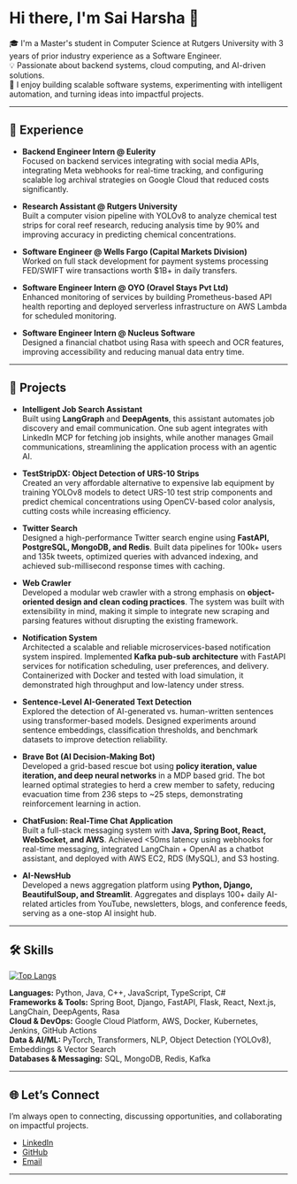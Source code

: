 # Hi there, I'm Sai Harsha 👋

🎓 I'm a Master's student in Computer Science at Rutgers University with 3 years of prior industry experience as a Software Engineer.  
💡 Passionate about backend systems, cloud computing, and AI-driven solutions.  
🚀 I enjoy building scalable software systems, experimenting with intelligent automation, and turning ideas into impactful projects.  

---

## 💼 Experience

- **Backend Engineer Intern @ Eulerity**  
  Focused on backend services integrating with social media APIs, integrating Meta webhooks for real-time tracking, and configuring scalable log archival strategies on Google Cloud that reduced costs significantly.  

- **Research Assistant @ Rutgers University**  
  Built a computer vision pipeline with YOLOv8 to analyze chemical test strips for coral reef research, reducing analysis time by 90% and improving accuracy in predicting chemical concentrations.  

- **Software Engineer @ Wells Fargo (Capital Markets Division)**  
  Worked on full stack development for payment systems processing FED/SWIFT wire transactions worth $1B+ in daily transfers. 

- **Software Engineer Intern @ OYO (Oravel Stays Pvt Ltd)**  
  Enhanced monitoring of services by building Prometheus-based API health reporting and deployed serverless infrastructure on AWS Lambda for scheduled monitoring.  

- **Software Engineer Intern @ Nucleus Software**  
  Designed a financial chatbot using Rasa with speech and OCR features, improving accessibility and reducing manual data entry time.  

---

## 📌 Projects

- **Intelligent Job Search Assistant**  
  Built using **LangGraph** and **DeepAgents**, this assistant automates job discovery and email communication. One sub agent integrates with LinkedIn MCP for fetching job insights, while another manages Gmail communications, streamlining the application process with an agentic AI.  

- **TestStripDX: Object Detection of URS-10 Strips**  
  Created an very affordable alternative to expensive lab equipment by training YOLOv8 models to detect URS-10 test strip components and predict chemical concentrations using OpenCV-based color analysis, cutting costs while increasing efficiency. 

- **Twitter Search**  
  Designed a high-performance Twitter search engine using **FastAPI, PostgreSQL, MongoDB, and Redis**. Built data pipelines for 100k+ users and 135k tweets, optimized queries with advanced indexing, and achieved sub-millisecond response times with caching.  

- **Web Crawler**  
  Developed a modular web crawler with a strong emphasis on **object-oriented design and clean coding practices**. The system was built with extensibility in mind, making it simple to integrate new scraping and parsing features without disrupting the existing framework.  

- **Notification System**  
  Architected a scalable and reliable microservices-based notification system inspired. Implemented **Kafka pub-sub architecture** with FastAPI services for notification scheduling, user preferences, and delivery. Containerized with Docker and tested with load simulation, it demonstrated high throughput and low-latency under stress.  

- **Sentence-Level AI-Generated Text Detection**  
  Explored the detection of AI-generated vs. human-written sentences using transformer-based models. Designed experiments around sentence embeddings, classification thresholds, and benchmark datasets to improve detection reliability.  

- **Brave Bot (AI Decision-Making Bot)**  
  Developed a grid-based rescue bot using **policy iteration, value iteration, and deep neural networks** in a MDP based grid. The bot learned optimal strategies to herd a crew member to safety, reducing evacuation time from 236 steps to ~25 steps, demonstrating reinforcement learning in action.  

- **ChatFusion: Real-Time Chat Application**  
  Built a full-stack messaging system with **Java, Spring Boot, React, WebSocket, and AWS**. Achieved <50ms latency using webhooks for real-time messaging, integrated LangChain + OpenAI as a chatbot assistant, and deployed with AWS EC2, RDS (MySQL), and S3 hosting.  

- **AI-NewsHub**  
  Developed a news aggregation platform using **Python, Django, BeautifulSoup, and Streamlit**. Aggregates and displays 100+ daily AI-related articles from YouTube, newsletters, blogs, and conference feeds, serving as a one-stop AI insight hub.  

---

## 🛠️ Skills

[![Top Langs](https://github-readme-stats.vercel.app/api/top-langs/?username=harsha148&hide=Jupyter%20Notebook)](https://github.com/harsha148/github-readme-stats)

**Languages:** Python, Java, C++, JavaScript, TypeScript, C#  
**Frameworks & Tools:** Spring Boot, Django, FastAPI, Flask, React, Next.js, LangChain, DeepAgents, Rasa  
**Cloud & DevOps:** Google Cloud Platform, AWS, Docker, Kubernetes, Jenkins, GitHub Actions  
**Data & AI/ML:** PyTorch, Transformers, NLP, Object Detection (YOLOv8), Embeddings & Vector Search  
**Databases & Messaging:** SQL, MongoDB, Redis, Kafka  

---

## 🌐 Let’s Connect

I’m always open to connecting, discussing opportunities, and collaborating on impactful projects.  

- [LinkedIn](https://www.linkedin.com/in/sai-harsha-kantamaneni/)  
- [GitHub](https://github.com/harsha148)  
- [Email](mailto:saiharsha.kantamaneni@gmail.com)  

---
